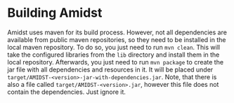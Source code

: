 Building Amidst
=====

Amidst uses maven for its build process. However, not all dependencies are available from public maven repositories, so they need to be installed in the local maven repository. To do so, you just need to run `mvn clean`. This will take the configured libraries from the `lib` directory and install them in the local repository. Afterwards, you just need to run `mvn package` to create the jar file with all dependencies and resources in it. It will be placed under `target/AMIDST-<version>-jar-with-dependencies.jar`. Note, that there is also a file called `target/AMIDST-<version>.jar`, however this file does not contain the dependencies. Just ignore it.